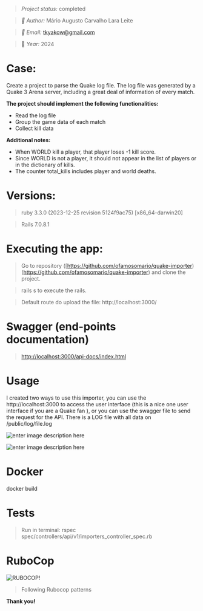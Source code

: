 > *Project status:* completed

> *:busts_in_silhouette: Author:* Mário Augusto Carvalho Lara Leite

> *:email: Email:* tkyakow@gmail.com

> :date: *Year:* 2024

  
# Case:

Create a project to parse the Quake log file.
The log file was generated by a Quake 3 Arena server, including a great deal of information of every match.

  **The project should implement the following functionalities:**
  

 - Read the log file
 - Group the game data of each match
 - Collect kill data

**Additional notes:**
 - When WORLD kill a player, that player loses -1 kill score.
 - Since WORLD is not a player, it should not appear in the list of players or in the dictionary of kills.
 - The counter total_kills includes player and world deaths.

  
# Versions:

> ruby 3.3.0 (2023-12-25 revision 5124f9ac75) [x86_64-darwin20]

> Rails 7.0.8.1

  
# Executing the app:

> Go to repository ([https://github.com/ofamosomario/quake-importer)(https://github.com/ofamosomario/quake-importer) and clone the project. 

> rails s to execute the rails.

> Default route do upload the file: http://localhost:3000/

  
# Swagger (end-points documentation)

> [http://localhost:3000/api-docs/index.html](http://localhost:3000/api-docs/index.html)

# Usage
I created two ways to use this importer, you can use the http://localhost:3000 to access the user interface (this is a nice one user interface if you are a Quake fan ), or you can use the swagger file to send the request for the API. There is a LOG file with all data on /public/log/file.log 

![enter image description here](https://i.ibb.co/kcXygWP/Screen-Shot-2024-05-15-at-11-26-33.png)

![enter image description here](https://i.ibb.co/YyRg4H4/Screen-Shot-2024-05-15-at-11-26-45.png)
# Docker

docker build
  
# Tests

> Run in terminal: rspec spec/controllers/api/v1/importers_controller_spec.rb
  
# RuboCop


![RUBOCOP!](https://encrypted-tbn0.gstatic.com/images?q=tbn:ANd9GcTvMSFQaCKg10EWCRxKz6sQWiTpHbiMdqjbGA&usqp=CAU)


> Following Rubocop patterns

**Thank you!**